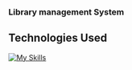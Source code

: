 

### Library management System

## Technologies Used

[![My Skills](https://skillicons.dev/icons?i=java)](https://skillicons.dev)
